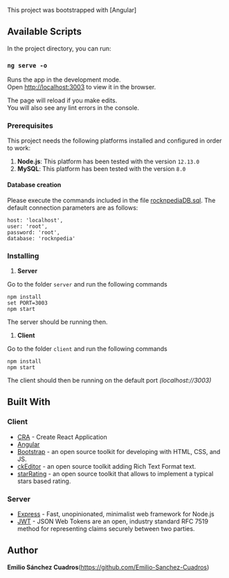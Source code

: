 This project was bootstrapped with [Angular]

## Available Scripts

In the project directory, you can run:

### `ng serve -o`

Runs the app in the development mode.<br />
Open [http://localhost:3003](http://localhost:3003) to view it in the browser.

The page will reload if you make edits.<br />
You will also see any lint errors in the console.

### Prerequisites

This project needs the following platforms installed and configured in order to work:

1. **Node.js**: This platform has been tested with the version `12.13.0` 
2. **MySQL**: This platform has been tested with the version `8.0` 

#### Database creation
Please execute the commands included in the file [rocknpediaDB.sql](\rocknpedia\server\config).
The default connection parameters are as follows:
````
host: 'localhost',
user: 'root',
password: 'root',
database: 'rocknpedia'
````

### Installing

1. **Server**

Go to the folder `server` and run the following commands

```
npm install
set PORT=3003
npm start
```

The server should be running then.

1. **Client**

Go to the folder `client` and run the following commands

```
npm install
npm start
```

The client should then be running on the default port _(localhost://3003)_

## Built With

### Client

* [CRA](https://github.com/facebook/create-react-app) - Create React Application
* [Angular](https://angular.io/)
* [Bootstrap](https://getbootstrap.com/) - an open source toolkit for developing with HTML, CSS, and JS.
* [ckEditor](https://ckeditor.com/ckeditor-4/) - an open source toolkit adding Rich Text Format text.
* [starRating](https://www.npmjs.com/package/react-star-ratings) - an open source toolkit that allows to implement a typical stars based rating.


### Server
* [Express](https://expressjs.com/) - Fast, unopinionated, minimalist web framework for Node.js
* [JWT](https://jwt.io/) - JSON Web Tokens are an open, industry standard RFC 7519 method for representing claims securely between two parties.


## Author

**Emilio Sánchez Cuadros**(https://github.com/Emilio-Sanchez-Cuadros)
